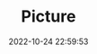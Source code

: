 ---
weight: 1
images:
- /images/edited/80.jpeg
title: Picture
date: 2022-10-24 22:59:53
tags: [luminar neo,work,person,car]
---